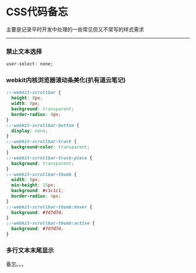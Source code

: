 # CSS代码备忘

主要是记录平时开发中处理的一些常见但又不常写的样式需求

---

### 禁止文本选择

```css
user-select: none;
```

### webkit内核浏览器滚动条美化(扒有道云笔记)

```css
::-webkit-scrollbar {
  height: 8px;
  width: 8px;
  background: transparent;
  border-radius: 4px;
}
::-webkit-scrollbar-button {
  display: none;
}
::-webkit-scrollbar-track {
  background-color: transparent;
}
::-webkit-scrollbar-track-piece {
  background: transparent;
}
::-webkit-scrollbar-thumb {
  width: 8px;
  min-height: 15px;
  background: #c1c1c1;
  border-radius: 4px;
}
::-webkit-scrollbar-thumb:hover {
  background: #7d7d7d;
}
::-webkit-scrollbar-thumb:active {
  background: #7d7d7d;
}
```

### 多行文本末尾显示

备忘。。。
